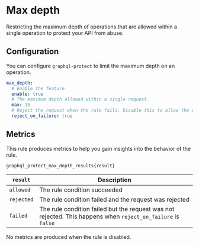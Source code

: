 # Max depth

Restricting the maximum depth of operations that are allowed within a single operation to protect your API from abuse.

<!-- TOC -->

## Configuration

You can configure `graphql-protect` to limit the maximum depth on an operation.

```yaml
max_depth:
  # Enable the feature
  enable: true
  # The maximum depth allowed within a single request.
  max: 15
  # Reject the request when the rule fails. Disable this to allow the request
  reject_on_failure: true
```

## Metrics

This rule produces metrics to help you gain insights into the behavior of the rule.

```
graphql_protect_max_depth_results{result}
```


| `result`  | Description                                                                                                  |
|---------|--------------------------------------------------------------------------------------------------------------|
| `allowed` | The rule condition succeeded                                                                                 |
| `rejected` | The rule condition failed and the request was rejected                                                       |
| `failed` | The rule condition failed but the request was not rejected. This happens when `reject_on_failure` is `false` |

No metrics are produced when the rule is disabled.